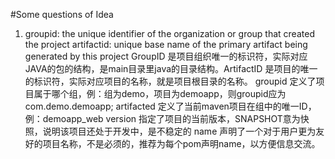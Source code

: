 #Some questions of Idea
1. groupid: the unique identifier of the organization or group that created the project 
   artifactid: unique base name of the primary artifact being generated by this project 
   GroupID 是项目组织唯一的标识符，实际对应JAVA的包的结构，是main目录里java的目录结构。ArtifactID 是项目的唯一的标识符，实际对应项目的名称，就是项目根目录的名称。
   groupid
        定义了项目属于哪个组，例：组为demo，项目为demoapp，则groupid应为com.demo.demoapp;
   artifacted
        定义了当前maven项目在组中的唯一ID，例：demoapp_web
   version 
          指定了项目的当前版本，SNAPSHOT意为快照，说明该项目还处于开发中，是不稳定的
   name 
          声明了一个对于用户更为友好的项目名称，不是必须的，推荐为每个pom声明name，以方便信息交流。 